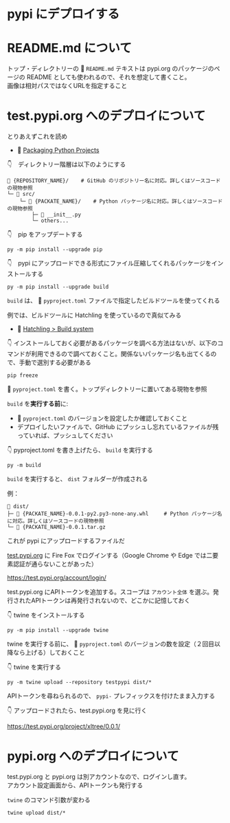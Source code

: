 # pypi にデプロイする

# README.md について

トップ・ディレクトリーの 📄 `README.md` テキストは pypi.org のパッケージのページの README としても使われるので、それを想定して書くこと。  
画像は相対パスではなくURLを指定すること  

# test.pypi.org へのデプロイについて

とりあえずこれを読め  

* 📖 [Packaging Python Projects](https://packaging.python.org/en/latest/tutorials/packaging-projects/)

👇　ディレクトリー階層は以下のようにする  

```plaintext
📁 {REPOSITORY_NAME}/    # GitHub のリポジトリー名に対応。詳しくはソースコードの現物参照
└─ 📄 src/
    └─ 📄 {PACKATE_NAME}/    # Python パッケージ名に対応。詳しくはソースコードの現物参照
        ├─ 📄 __init__.py
        └─ others...
```

👇　pip をアップデートする  

```shell
py -m pip install --upgrade pip
```

👇　pypi にアップロードできる形式にファイル圧縮してくれるパッケージをインストールする  

```shell
py -m pip install --upgrade build
```

`build` は、 📄 `pyproject.toml` ファイルで指定したビルドツールを使ってくれる  

例では、ビルドツールに Hatchling を使っているので真似てみる  

* 📖 [Hatchling > Build system](https://hatch.pypa.io/latest/config/build/#build-system)

👇  インストールしておく必要があるパッケージを調べる方法はないが、以下のコマンドが利用できるので調べておくこと。関係ないパッケージ名も出てくるので、手動で選別する必要がある  

```shell
pip freeze
```

📄 `pyproject.toml` を書く。トップディレクトリーに置いてある現物を参照  

`build` を**実行する前**に:  

* 📄 `pyproject.toml` のバージョンを設定したか確認しておくこと
* デプロイしたいファイルで、GitHub にプッシュし忘れているファイルが残っていれば、プッシュしてください

👇 pyproject.toml を書き上げたら、 `build` を実行する  

```shell
py -m build
```

`build` を実行すると、 `dist` フォルダーが作成される  

例：  

```plaintext
📁 dist/
├─ 📄 {PACKATE_NAME}-0.0.1-py2.py3-none-any.whl     # Python パッケージ名に対応。詳しくはソースコードの現物参照
└─ 📄 {PACKATE_NAME}-0.0.1.tar.gz
```

これが pypi にアップロードするファイルだ  

[test.pypi.org](https://test.pypi.org/) に Fire Fox でログインする（Google Chrome や Edge では二要素認証が通らないことがあった）  

https://test.pypi.org/account/login/

test.pypi.org にAPIトークンを追加する。スコープは `アカウント全体` を選ぶ。発行されたAPIトークンは再発行されないので、どこかに記憶しておく  

👇 twine をインストールする

```shell
py -m pip install --upgrade twine
```

twine を実行する前に、 📄 `pyproject.toml` のバージョンの数を設定（２回目以降なら上げる）しておくこと  

👇 twine を実行する  

```shell
py -m twine upload --repository testpypi dist/*
```

APIトークンを尋ねられるので、 `pypi-` プレフィックスを付けたまま入力する  

👇 アップロードされたら、test.pypi.org を見に行く  

https://test.pypi.org/project/xltree/0.0.1/  

# pypi.org へのデプロイについて

test.pypi.org と pypi.org は別アカウントなので、ログインし直す。  
アカウント設定画面から、APIトークンも発行する  

`twine` のコマンド引数が変わる  

```shell
twine upload dist/*
```

